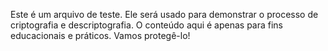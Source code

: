 Este é um arquivo de teste. Ele será usado para demonstrar o processo de criptografia e descriptografia. 
O conteúdo aqui é apenas para fins educacionais e práticos. Vamos protegê-lo!

